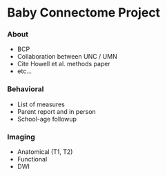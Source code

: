 # Baby Connectome Project

### About

- BCP
- Collaboration between UNC / UMN
- Cite Howell et al. methods paper
- etc...

### Behavioral

- List of measures
- Parent report and in person
- School-age followup

### Imaging

- Anatomical (T1, T2)
- Functional
- DWI
